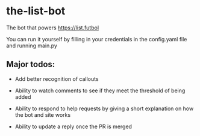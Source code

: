 # the-list-bot

The bot that powers https://list.futbol

You can run it yourself by filling in your credentials in the config.yaml file and running main.py

## Major todos:

- Add better recognition of callouts

- Ability to watch comments to see if they meet the threshold of being added

- Ability to respond to help requests by giving a short explanation on how the bot and site works

- Ability to update a reply once the PR is merged